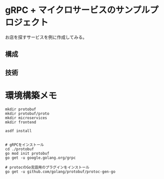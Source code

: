 # gRPC + マイクロサービスのサンプルプロジェクト

お店を探すサービスを例に作成してみる。

## 構成

## 技術

# 環境構築メモ
````shell
mkdir protobuf
mkdir protobuf/proto
mkdir microservices
mkdir frontend

asdf install


# gRPCをインストール
cd ./protobuf
go mod init protobuf
go get -u google.golang.org/grpc

# protocのGo言語用のプラグインをインストール
go get -u github.com/golang/protobuf/protoc-gen-go
````
